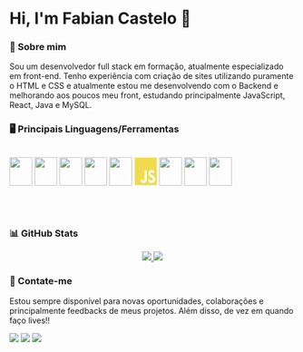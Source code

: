 # Hi, I'm Fabian Castelo 👋

### 🎲 Sobre mim
Sou um desenvolvedor full stack em formação, atualmente especializado em front-end. Tenho experiência com criação de sites utilizando puramente o HTML e CSS e atualmente estou me desenvolvendo com o Backend e melhorando aos poucos meu front, estudando principalmente JavaScript, React, Java e MySQL.

### 🖥️ Principais Linguagens/Ferramentas
<div style="display: inline_block"><br>
  <img align="center" height="50" width="40" src="https://cdn.jsdelivr.net/gh/devicons/devicon@latest/icons/java/java-original.svg">
  <img align="center" height="50" width="40" src="https://cdn.jsdelivr.net/gh/devicons/devicon@latest/icons/mysql/mysql-plain-wordmark.svg" />
  <img align="center" height="50" width="40" src="https://cdn.jsdelivr.net/gh/devicons/devicon@latest/icons/junit/junit-plain-wordmark.svg" />
  <img align="center" height="50" width="40" src="https://cdn.jsdelivr.net/gh/devicons/devicon@latest/icons/git/git-original.svg">
  <img align="center" height="50" width="40" src="https://cdn.jsdelivr.net/gh/devicons/devicon@latest/icons/linux/linux-original.svg" />        
  <img align="center" height="50" width="40" src="https://raw.githubusercontent.com/devicons/devicon/master/icons/javascript/javascript-plain.svg">
  <img align="center" height="50" width="40" src="https://cdn.jsdelivr.net/gh/devicons/devicon@latest/icons/html5/html5-original.svg">
  <img align="center" height="50" width="40" src="https://cdn.jsdelivr.net/gh/devicons/devicon@latest/icons/css3/css3-original.svg"> 
  <img align="center" height="50" width="40" src="https://cdn.iconscout.com/icon/free/png-512/free-react-logo-icon-download-in-svg-png-gif-file-formats--technology-social-media-vol-5-pack-logos-icons-2945110.png?f=webp&w=256"> 
</div>
  <br>
  <br>

#

### 📊 GitHub Stats

<div align="center">
  <a href="https://github.com/FabianCastelo">
    <img height="180" src="https://github-readme-stats.vercel.app/api?username=FabianCastelo&show_icons=true&theme=tokyonight&include_all_commits=true&count_private=true"/>
    <img height="180" src="https://github-readme-stats.vercel.app/api/top-langs/?username=FabianCastelo&layout=compact&langs_count=7&theme=tokyonight"/>
  </a>
</div>

### 🔎 Contate-me

Estou sempre disponível para novas oportunidades, colaborações e principalmente feedbacks de meus projetos. Além disso, de vez em quando faço lives!!

<a href="https://www.linkedin.com/in/fabiancastelo/" target="_blank"><img src="https://img.shields.io/badge/LinkedIn-0077B5?style=for-the-badge&logo=linkedin&logoColor=white"></a>
<a href="mailto:fabiancasteloap18@gmail.com" target="_blank"><img src="https://img.shields.io/badge/Gmail-D14836?style=for-the-badge&logo=gmail&logoColor=white"></a>
<a href="https://www.twitch.tv/ertemos" target="_blank"><img src="https://img.shields.io/badge/Twitch-9146FF?style=for-the-badge&logo=twitch&logoColor=white"></a>
